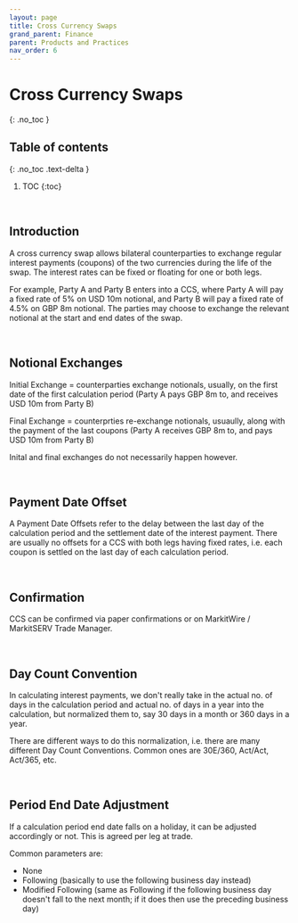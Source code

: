 ```yaml
---
layout: page
title: Cross Currency Swaps
grand_parent: Finance
parent: Products and Practices
nav_order: 6
---
```


# Cross Currency Swaps
{: .no_toc }

## Table of contents
{: .no_toc .text-delta }

1. TOC
{:toc}

<br />

## Introduction

A cross currency swap allows bilateral counterparties to exchange regular interest payments (coupons) of the two currencies during the life of the swap. The interest rates can be fixed or floating for one or both legs.

For example, Party A and Party B enters into a CCS, where Party A will pay a fixed rate of 5% on USD 10m notional, and Party B will pay a fixed rate of 4.5% on GBP 8m notional. The parties may choose to exchange the relevant notional at the start and end dates of the swap. 


<br />


## Notional Exchanges

Initial Exchange = counterparties exchange notionals, usually, on the first date of the first calculation period (Party A pays GBP 8m to, and receives USD 10m from Party B)

Final Exchange = counterprties re-exchange notionals, usuaully, along with the payment of the last coupons (Party A receives GBP 8m to, and pays USD 10m from Party B)

Inital and final exchanges do not necessarily happen however.


<br />

## Payment Date Offset

A Payment Date Offsets refer to the delay between the last day of the calculation period and the settlement date of the interest payment. There are usually no offsets for a CCS with both legs having fixed rates, i.e. each coupon is settled on the last day of each calculation period.


<br />


## Confirmation

CCS can be confirmed via paper confirmations or on MarkitWire / MarkitSERV Trade Manager.


<br />


## Day Count Convention

In calculating interest payments, we don't really take in the actual no. of days in the calculation period and actual no. of days in a year into the calculation, but normalized them to, say 30 days in a month or 360 days in a year.

There are different ways to do this normalization, i.e. there are many different Day Count Conventions. Common ones are 30E/360, Act/Act, Act/365, etc.

<br />

## Period End Date Adjustment

If a calculation period end date falls on a holiday, it can be adjusted accordingly or not. This is agreed per leg at trade.

Common parameters are: 
- None
- Following  (basically to use the following business day instead) 
- Modified Following  (same as Following if the following business day doesn't fall to the next month; if it does then use the preceding business day)